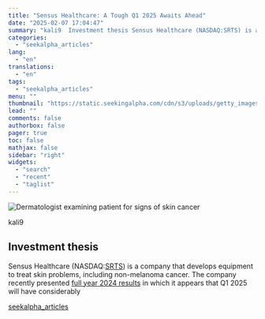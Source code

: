 ```yaml
---
title: "Sensus Healthcare: A Tough Q1 2025 Awaits Ahead"
date: "2025-02-07 17:04:47"
summary: "kali9  Investment thesis Sensus Healthcare (NASDAQ:SRTS) is a company that develops equipment to treat skin problems, including non-melanoma cancer. The company recently presented full year 2024 results in which it appears that Q1 2025 will have considerably"
categories:
  - "seekalpha_articles"
lang:
  - "en"
translations:
  - "en"
tags:
  - "seekalpha_articles"
menu: ""
thumbnail: "https://static.seekingalpha.com/cdn/s3/uploads/getty_images/514880133/image_514880133.jpg"
lead: ""
comments: false
authorbox: false
pager: true
toc: false
mathjax: false
sidebar: "right"
widgets:
  - "search"
  - "recent"
  - "taglist"
---
```


![Dermatologist examining patient for signs of skin cancer](https://static.seekingalpha.com/cdn/s3/uploads/getty_images/514880133/image_514880133.jpg?io=getty-c-w750) 



kali9





Investment thesis
-----------------

Sensus Healthcare (NASDAQ:[SRTS](https://seekingalpha.com/symbol/SRTS#hasComeFromMpArticle=false#source=section%3Amain_content%7Cbutton%3Abody_link)) is a company that develops equipment to treat skin problems, including non-melanoma cancer. The company recently presented [full year 2024 results](https://sensushealthcare.com/sensus-healthcare-reports-fourth-quarter-and-full-year-2024-financial-results/) in which it appears that Q1 2025 will have considerably

[seekalpha_articles](https://seekingalpha.com/article/4756046-sensus-healthcare-a-tough-q1-2025-awaits-ahead)
